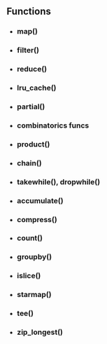 ## Functions

- ### map()

- ### filter()

- ### reduce()

- ### lru_cache()

- ### partial()

- ### combinatorics funcs

- ### product()

- ### chain()

- ### takewhile(), dropwhile()

- ### accumulate()

- ### compress()

- ### count()

- ### groupby()

- ### islice()

- ### starmap()

- ### tee()

- ### zip_longest()




